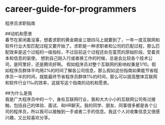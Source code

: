 # career-guide-for-programmers
程序员求职指南

##动机和愿景  
春节在家闲着没事，想着求职的黄金期金三银四马上就要到了，一年一度互联网和软件行业大型匹配过程又要开始了。求职是一种求职者和公司的匹配过程，那么匹配效率是这个过程的一级指标，不过目前这个过程还处在蛮荒的原始阶段，受着资本和信息的驱使。
想到自己刚入行或者换工作的时候，总是会比较各个技术公司，是阿里好，还是腾讯好啊。
假如程序员对整个互联网的影响权重是1/10。假如程序员群体平均用2%的时间了解各公司信息，那么假如这份指南如果能节省程序员一半的时间，就能最终节省程序员群体1%的时间，那么可以提高整体互联网和软件行业1‰的效率，这就写这个指南的动机和愿景。

##为什么是我   
我是广大程序员中的一个，身处互联网行业，我和大大小小的互联网公司有过接触，包括自己的体验、面试、和HR聊天。我的同学、朋友、同事很多都是各个公司的程序员，所以我可以接触到一手或者二手的信息。我这个人对收集信息又很感兴趣，又比较喜欢分享。
